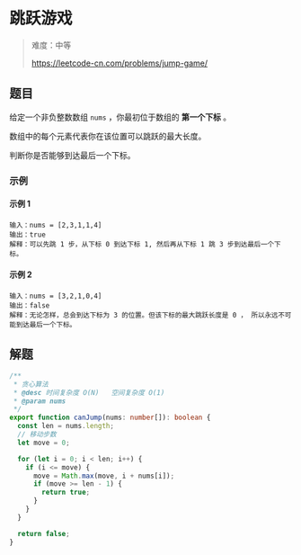 # 跳跃游戏

> 难度：中等
>
> https://leetcode-cn.com/problems/jump-game/

## 题目

给定一个非负整数数组 `nums` ，你最初位于数组的 **第一个下标** 。

数组中的每个元素代表你在该位置可以跳跃的最大长度。

判断你是否能够到达最后一个下标。

### 示例

#### 示例 1

```
输入：nums = [2,3,1,1,4]
输出：true
解释：可以先跳 1 步，从下标 0 到达下标 1, 然后再从下标 1 跳 3 步到达最后一个下标。
```

#### 示例 2

```
输入：nums = [3,2,1,0,4]
输出：false
解释：无论怎样，总会到达下标为 3 的位置。但该下标的最大跳跃长度是 0 ， 所以永远不可能到达最后一个下标。
```

## 解题

```typescript
/**
 * 贪心算法
 * @desc 时间复杂度 O(N)   空间复杂度 O(1)
 * @param nums
 */
export function canJump(nums: number[]): boolean {
  const len = nums.length;
  // 移动步数
  let move = 0;

  for (let i = 0; i < len; i++) {
    if (i <= move) {
      move = Math.max(move, i + nums[i]);
      if (move >= len - 1) {
        return true;
      }
    }
  }

  return false;
}
```

